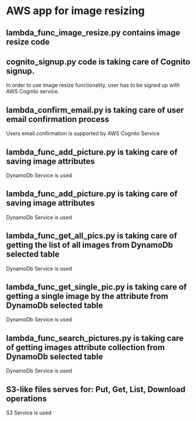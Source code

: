 # AWS app for image resizing

## lambda_func_image_resize.py contains image resize code 

## cognito_signup.py code is taking care of Cognito signup. 
In order to use image resize functionality, user has to be signed up with AWS Cognito service.
## lambda_confirm_email.py is taking care of user email confirmation process
Users email confirmation is supported by AWS Cognito Service

## lambda_func_add_picture.py is taking care of saving image attributes
DynamoDb Service is used

## lambda_func_add_picture.py is taking care of saving image attributes
DynamoDb Service is used

## lambda_func_get_all_pics.py is taking care of getting the list of all images from DynamoDb selected table
DynamoDb Service is used

## lambda_func_get_single_pic.py is taking care of getting a single image by the attribute from DynamoDb selected table
DynamoDb Service is used

## lambda_func_search_pictures.py is taking care of getting  images attribute collection from DynamoDb selected table
DynamoDb Service is used

## S3-like files serves for: Put, Get, List, Download operations
S3 Service is used


